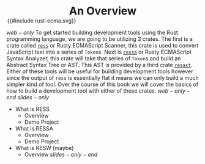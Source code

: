 <h1 style="text-align: center;margin: 0;">An Overview</h1>
<div style="margin: auto;width:100%;max-width:500px;max-height:500px;" title="This logo is a mash up of the Rust and EcmaInternational logos">
{{#include rust-ecma.svg}}
</div>

$web-only$
To get started building development tools using the Rust programming language, we are going to be utilizing 3 crates. The first is a crate called [`ress`](https://github.com/FreeMasen/RESS) or Rusty ECMAScript Scanner, this crate is used to convert JavaScript text into a series of `Token`s. Next is [`ressa`](https://github.com/FreeMasen/RESSA) or Rusty ECMAScript Syntax Analyzer, this crate will take that series of `Token`s and build an Abstract Syntax Tree or AST. This AST is provided by a third crate [`resast`](https://github.com/FreeMasen/resast). Either of these tools will be useful for building development tools however since the output of `ress` is essentially flat it means we can only build a much simpler kind of tool. Over the course of this book we will cover the basics of how to build a development tool with either of these crates.
$web-only-end$
$slides-only$

- What is RESS
  - Overview
  - Demo Project
- What is RESSA
  - Overview
  - Demo Project
- What is RESW (maybe)
  - Overview
$slides-only-end$
